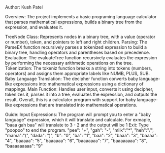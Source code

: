 Author: Kush Patel 

Overview: The project implements a basic programing language calculator that parses mathematical expressions, builds a binary tree from the expression, and evaluates it.

  TreeNode Class: Represents nodes in a binary tree, with a value (operator or number), token, and pointers to left and right children.
  Parsing: The ParseEX function recursively parses a tokenized expression to build a binary tree, handling operators and parentheses based on precedence.
  Evaluation: The evaluateTree function recursively evaluates the expression by performing the necessary arithmetic operations on the tree.
  Tokenization: The tokeniz function breaks a string into tokens (numbers, operators) and assigns them appropriate labels like NUMB, PLUS, SUB.
  Baby Language Translation: The decipher function converts baby language-like expressions into mathematical expressions using a dictionary of mappings.
  Main Function: Handles user input, converts it using decipher, tokenizes it, parses it into a tree, evaluates the expression, and outputs the result.
Overall, this is a calculator program with support for baby language-like expressions that are translated into mathematical operations.

Guide:
Input Expressions: The program will prompt you to enter a "baby language" expression, which it will translate and calculate. For exmaple, "baaa gah baa" will translate to 3 - 2 and the output will be 1
Exit: Type "poopoo" to end the program.
"pee": "+",
"gah": "-",
"milk":"*",
"heh":"/",
"mama":"(",
"dada": ")", 
"b": "0",
"ba": "1",
"baa": "2",
"baaa": "3",
"baaaa": "4",
"baaaaa": "5",
"baaaaaa": "6",
"baaaaaaa": "7",
"baaaaaaaa": "8",
"baaaaaaaaa": "9"
